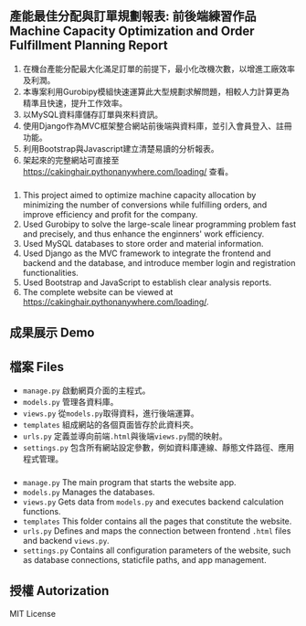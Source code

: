 ## 產能最佳分配與訂單規劃報表: 前後端練習作品 Machine Capacity Optimization and Order Fulfillment Planning Report
1. 在機台產能分配最大化滿足訂單的前提下，最小化改機次數，以增進工廠效率及利潤。
2. 本專案利用Gurobipy模組快速運算此大型規劃求解問題，相較人力計算更為精準且快速，提升工作效率。
3. 以MySQL資料庫儲存訂單與來料資訊。
4. 使用Django作為MVC框架整合網站前後端與資料庫，並引入會員登入、註冊功能。
5. 利用Bootstrap與Javascript建立清楚易讀的分析報表。
6. 架起來的完整網站可直接至 https://cakinghair.pythonanywhere.com/loading/ 查看。
###
1. This project aimed to optimize machine capacity allocation by minimizing the number of conversions while fulfilling orders, and improve efficiency and profit for the company.
2. Used Gurobipy to solve the large-scale linear programming problem fast and precisely, and thus enhance the enginners' work efficiency.
3. Used MySQL databases to store order and material information.
4. Used Django as the MVC framework to integrate the frontend and backend and the database, and introduce member login and registration functionalities.
5. Used Bootstrap and JavaScript to establish clear analysis reports.
6. The complete website can be viewed at https://cakinghair.pythonanywhere.com/loading/.
## 成果展示 Demo

## 檔案 Files
* `manage.py` 啟動網頁介面的主程式。
* `models.py` 管理各資料庫。
* `views.py` 從`models.py`取得資料，進行後端運算。
* `templates` 組成網站的各個頁面皆存於此資料夾。
* `urls.py` 定義並導向前端`.html`與後端`views.py`間的映射。
* `settings.py` 包含所有網站設定參數，例如資料庫連線、靜態文件路徑、應用程式管理。
###
* `manage.py` The main program that starts the website app.
* `models.py` Manages the databases.
* `views.py` Gets data from `models.py` and executes backend calculation functions.
* `templates` This folder contains all the pages that constitute the website.
* `urls.py` Defines and maps the connection between frontend `.html` files and backend `views.py`.
* `settings.py` Contains all configuration parameters of the website, such as database connections, staticfile paths, and app management.
## 授權 Autorization
MIT License
